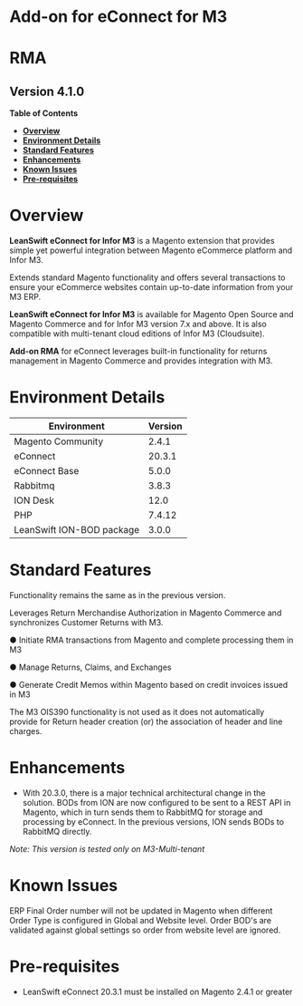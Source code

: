 # Add-on for eConnect for M3

# **RMA**

## **Version 4.1.0**


**Table of Contents**


- [**Overview**](#overview)
- [**Environment Details**](#environment-details)
- [**Standard Features**](#standard-features)
- [**Enhancements**](#enhancements)
- [**Known Issues**](#known-issues)
- [**Pre-requisites**](#pre-requisites)

# **Overview**

 **LeanSwift eConnect for Infor M3** is a Magento extension that provides simple yet powerful integration between Magento eCommerce platform and Infor M3.

Extends standard Magento functionality and offers several transactions to ensure your eCommerce websites contain up-to-date information from your M3 ERP.

 **LeanSwift eConnect for Infor M3** is available for Magento Open Source and Magento Commerce and for Infor M3 version 7.x and above. It is also compatible with multi-tenant cloud editions of Infor M3 (Cloudsuite).

 **Add-on RMA** for eConnect leverages built-in functionality for returns management in Magento Commerce and provides integration with M3.

# **Environment Details**

| **Environment** | **Version** |
| --- | --- |
| Magento Community | 2.4.1 |
| eConnect | 20.3.1 |
| eConnect Base | 5.0.0 |
| Rabbitmq | 3.8.3 |
| ION Desk | 12.0 |
| PHP | 7.4.12 |
|LeanSwift ION-BOD package |3.0.0 |

# **Standard Features**

Functionality remains the same as in the previous version. 

Leverages Return Merchandise Authorization in Magento Commerce and synchronizes Customer Returns with M3.

  ●	Initiate RMA transactions from Magento and complete processing them in M3

  ●	Manage Returns, Claims, and Exchanges

  ●	Generate Credit Memos within Magento based on credit invoices issued in M3

The M3 OIS390 functionality is not used as it does not automatically provide for 
Return header creation (or) the association of header and line charges.


# **Enhancements**

- With 20.3.0, there is a major technical architectural change in the solution. BODs from ION are now configured to be sent to a REST API in Magento, which in turn sends them to RabbitMQ for storage and processing by eConnect. In the previous versions, ION sends BODs to RabbitMQ directly.

_Note: This version is tested only on M3-Multi-tenant_

# **Known Issues**

ERP Final Order number will not be updated in Magento when different Order Type is configured in Global and Website level. Order BOD's are validated against global settings so order from website level are ignored.

# **Pre-requisites**

- LeanSwift eConnect 20.3.1 must be installed on Magento 2.4.1 or greater



